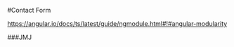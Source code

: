 
#Contact Form


https://angular.io/docs/ts/latest/guide/ngmodule.html#!#angular-modularity


###JMJ